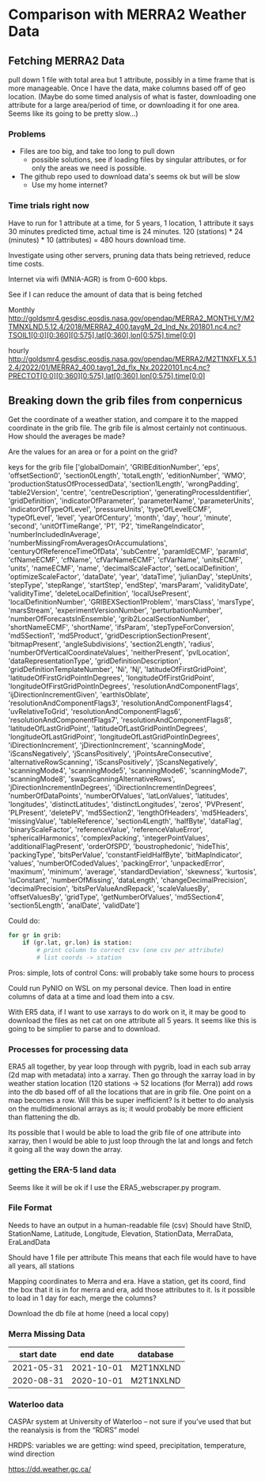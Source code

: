 # Comparison with MERRA2 Weather Data

## Fetching MERRA2 Data
pull down 1 file with total area but 1 attribute, possibly in a 
time frame that is more manageable. Once I have the data, make 
columns based off of geo location. (Maybe do some timed analysis 
of what is faster, downloading one attribute for a large 
area/period of time, or downloading it for one area. Seems like 
its going to be pretty slow...)

### Problems
* Files are too big, and take too long to pull down
  * possible solutions, see if loading files by singular 
    attributes, or for only the areas we need is possible.
* The github repo used to download data's seems ok but will be slow
  * Use my home internet?

### Time trials right now
Have to run for 1 attribute at a time, for 5 years, 1 location, 1 
attribute it says 30 minutes predicted time, actual time is 24 
minutes.
120 (stations) * 24 (minutes) * 10 (attributes) = 480 hours 
download time.

Investigate using other servers, pruning data thats being 
retrieved, reduce time costs.

Internet via wifi (MNIA-AGR) is from 0-600 kbps. 

See if I can reduce the amount of data that is being fetched

Monthly
http://goldsmr4.gesdisc.eosdis.nasa.gov/opendap/MERRA2_MONTHLY/M2TMNXLND.5.12.4/2018/MERRA2_400.tavgM_2d_lnd_Nx.201801.nc4.nc?TSOIL1[0:0][0:360][0:575],lat[0:360],lon[0:575],time[0:0]

hourly
http://goldsmr4.gesdisc.eosdis.nasa.gov/opendap/MERRA2/M2T1NXFLX.5.12.4/2022/01/MERRA2_400.tavg1_2d_flx_Nx.20220101.nc4.nc?PRECTOT[0:0][0:360][0:575],lat[0:360],lon[0:575],time[0:0]


## Breaking down the grib files from conpernicus
Get the coordinate of a weather station, and compare it to the 
mapped coordinate in the grib file. The grib file is almost 
certainly not continuous. How should the averages be made?

Are the values for an area or for a point on the grid?

keys for the grib file
['globalDomain', 'GRIBEditionNumber', 'eps', 'offsetSection0', 'section0Length', 'totalLength', 'editionNumber', 'WMO', 'productionStatusOfProcessedData', 'section1Length', 'wrongPadding', 'table2Version', 'centre', 'centreDescription', 'generatingProcessIdentifier', 'gridDefinition', 'indicatorOfParameter', 'parameterName', 'parameterUnits', 'indicatorOfTypeOfLevel', 'pressureUnits', 'typeOfLevelECMF', 'typeOfLevel', 'level', 'yearOfCentury', 'month', 'day', 'hour', 'minute', 'second', 'unitOfTimeRange', 'P1', 'P2', 'timeRangeIndicator', 'numberIncludedInAverage', 'numberMissingFromAveragesOrAccumulations', 'centuryOfReferenceTimeOfData', 'subCentre', 'paramIdECMF', 'paramId', 'cfNameECMF', 'cfName', 'cfVarNameECMF', 'cfVarName', 'unitsECMF', 'units', 'nameECMF', 'name', 'decimalScaleFactor', 'setLocalDefinition', 'optimizeScaleFactor', 'dataDate', 'year', 'dataTime', 'julianDay', 'stepUnits', 'stepType', 'stepRange', 'startStep', 'endStep', 'marsParam', 'validityDate', 'validityTime', 'deleteLocalDefinition', 'localUsePresent', 'localDefinitionNumber', 'GRIBEXSection1Problem', 'marsClass', 'marsType', 'marsStream', 'experimentVersionNumber', 'perturbationNumber', 'numberOfForecastsInEnsemble', 'grib2LocalSectionNumber', 'shortNameECMF', 'shortName', 'ifsParam', 'stepTypeForConversion', 'md5Section1', 'md5Product', 'gridDescriptionSectionPresent', 'bitmapPresent', 'angleSubdivisions', 'section2Length', 'radius', 'numberOfVerticalCoordinateValues', 'neitherPresent', 'pvlLocation', 'dataRepresentationType', 'gridDefinitionDescription', 'gridDefinitionTemplateNumber', 'Ni', 'Nj', 'latitudeOfFirstGridPoint', 'latitudeOfFirstGridPointInDegrees', 'longitudeOfFirstGridPoint', 'longitudeOfFirstGridPointInDegrees', 'resolutionAndComponentFlags', 'ijDirectionIncrementGiven', 'earthIsOblate', 'resolutionAndComponentFlags3', 'resolutionAndComponentFlags4', 'uvRelativeToGrid', 'resolutionAndComponentFlags6', 'resolutionAndComponentFlags7', 'resolutionAndComponentFlags8', 'latitudeOfLastGridPoint', 'latitudeOfLastGridPointInDegrees', 'longitudeOfLastGridPoint', 'longitudeOfLastGridPointInDegrees', 'iDirectionIncrement', 'jDirectionIncrement', 'scanningMode', 'iScansNegatively', 'jScansPositively', 'jPointsAreConsecutive', 'alternativeRowScanning', 'iScansPositively', 'jScansNegatively', 'scanningMode4', 'scanningMode5', 'scanningMode6', 'scanningMode7', 'scanningMode8', 'swapScanningAlternativeRows', 'jDirectionIncrementInDegrees', 'iDirectionIncrementInDegrees', 'numberOfDataPoints', 'numberOfValues', 'latLonValues', 'latitudes', 'longitudes', 'distinctLatitudes', 'distinctLongitudes', 'zeros', 'PVPresent', 'PLPresent', 'deletePV', 'md5Section2', 'lengthOfHeaders', 'md5Headers', 'missingValue', 'tableReference', 'section4Length', 'halfByte', 'dataFlag', 'binaryScaleFactor', 'referenceValue', 'referenceValueError', 'sphericalHarmonics', 'complexPacking', 'integerPointValues', 'additionalFlagPresent', 'orderOfSPD', 'boustrophedonic', 'hideThis', 'packingType', 'bitsPerValue', 'constantFieldHalfByte', 'bitMapIndicator', 'values', 'numberOfCodedValues', 'packingError', 'unpackedError', 'maximum', 'minimum', 'average', 'standardDeviation', 'skewness', 'kurtosis', 'isConstant', 'numberOfMissing', 'dataLength', 'changeDecimalPrecision', 'decimalPrecision', 'bitsPerValueAndRepack', 'scaleValuesBy', 'offsetValuesBy', 'gridType', 'getNumberOfValues', 'md5Section4', 'section5Length', 'analDate', 'validDate']

Could do:

```python
for gr in grib:
    if (gr.lat, gr.lon) is station:
        # print column to correct csv (one csv per attribute)
        # list coords -> station
```

Pros: simple, lots of control
Cons: will probably take some hours to process

Could run PyNIO on WSL on my personal device. Then load in entire 
columns of data at a time and load them into a csv.

With ER5 data, if I want to use xarrays to do work on it, it may 
be good to download the files as net cat on one attribute all 5 
years. It seems like this is going to be simplier to parse and to 
download.

### Processes for processing data

ERA5 all together, by year
loop through with pygrib, load in each sub array (2d map with 
metadata) into a xarray. Then go through the xarray load in by 
weather station location (120 stations -> 52 locations (for Merra))
add rows into the db based off of all the locations that are in 
grib file. One point on a map becomes a row. Will this be super 
inefficient? Is it better to do analysis on the multidimensional 
arrays as is; it would probably be more efficient than flattening 
the db.

Its possible that I would be able to load the grib file of one 
attribute into xarray, then I would be able to just loop through 
the lat and longs and fetch it going all the way down the array.


### getting the ERA-5 land data
Seems like it will be ok if I use the ERA5_webscraper.py program.

### File Format
Needs to have an output in a human-readable file (csv)
Should have StnID, StationName, Latitude, Longitude, 
Elevation, StationData, MerraData, EraLandData

Should have 1 file per attribute
This means that each file would have to have all years, all stations

Mapping coordinates to Merra and era. Have a station, get its 
coord, find the box that it is in for merra and era, add those 
attributes to it.
Is it possible to load in 1 day for each, merge the columns?

Download the db file at home (need a local copy)

### Merra Missing Data

| start date | end date   | database  |
|------------|------------|-----------|
| 2021-05-31 | 2021-10-01 | M2T1NXLND |
| 2020-08-31 | 2020-10-01 | M2T1NXLND |


### Waterloo data
CASPAr system at University of Waterloo – not sure if you’ve used 
that but the reanalysis is from the “RDRS” model 


HRDPS:
variables we are getting: wind speed, precipitation, temperature, 
wind direction

https://dd.weather.gc.ca/

